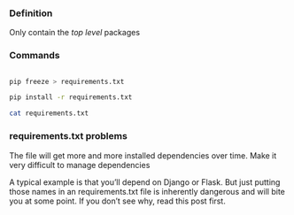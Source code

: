 ### Definition

Only contain the *top level* packages

### Commands

```sh

pip freeze > requirements.txt

pip install -r requirements.txt

cat requirements.txt
```

### requirements.txt problems

The file will get more and more installed dependencies over time. Make it very difficult to manage dependencies


A typical example is that you’ll depend on Django or Flask. But just putting those names in an requirements.txt file is inherently dangerous and will bite you at some point. If you don’t see why, read this post first.
